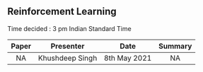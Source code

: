 ## Reinforcement Learning

Time decided : 3 pm Indian Standard Time

| Paper                                                                                                                                                                                                              | Presenter                                                         | Date                                        | Summary                                                                                                                                                                                                                                 |
|:------------------------------------------------------------------------------------------------------------------------------------------------------------------------------------------------------------------:|:-------------------------------------------------------------:|:---------------------------------------------:|:---------------------------------------------------------------------------------------------------------------------------------------------------------------------------------------------------------------------------------------:|
| NA                                                                                                         | Khushdeep Singh            | 8th May 2021        | NA                                                                                 |
